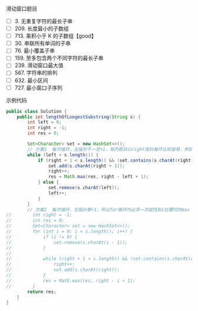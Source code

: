 滑动窗口题目
- [ ] 3\. 无重复字符的最长子串
- [ ] 209\. 长度最小的子数组
- [ ] 713\. 乘积小于 K 的子数组【good】
- [ ] 30\. 串联所有单词的子串
- [ ] 76\. 最小覆盖子串
- [ ] 159\. 至多包含两个不同字符的最长子串
- [ ] 239\. 滑动窗口最大值
- [ ] 567\. 字符串的排列
- [ ] 632\. 最小区间
- [ ] 727\. 最小窗口子序列

示例代码
```java
public class Solution {
    public int lengthOfLongestSubstring(String s) {
        int left = 0;
        int right = -1;
        int res = 0;

        Set<Character> set = new HashSet<>();
        // 方案1  每次循环，左指针不一定+1，有的题目以right指针循环比较容易，例如713.乘积小于K的子数组
        while (left < s.length()) {
            if (right + 1 < s.length() && !set.contains(s.charAt(right + 1))) {
                set.add(s.charAt(right + 1));
                right++;
                res = Math.max(res, right - left + 1);
            } else {
                set.remove(s.charAt(left));
                left++;
            }
        }
        // 方案2  每次循环，左指针都+1，所以for循环内必须一次就找到i位置时的max result
//        int right = -1;
//        int res = 0;
//        Set<Character> set = new HashSet<>();
//        for (int i = 0; i < s.length(); i++) {
//            if (i != 0) {
//                set.remove(s.charAt(i - 1));
//            }
//
//            while (right + 1 < s.length() && !set.contains(s.charAt(right + 1))) {
//                right++;
//                set.add(s.charAt(right));
//            }
//            res = Math.max(res, right - i + 1);
//        }
        return res;
    }
}
```